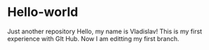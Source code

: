 # Hello-world
Just another repository
Hello, my name is Vladislav!
This is my first experience with GIt Hub. Now I am editting my first branch.
